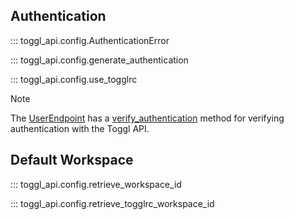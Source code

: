 ## Authentication

::: toggl_api.config.AuthenticationError

::: toggl_api.config.generate_authentication

::: toggl_api.config.use_togglrc

> [!NOTE]  
> The [UserEndpoint](user.md#toggl_api.UserEndpoint) has a [verify_authentication](user.md#toggl_api.UserEndpoint.verify_authentication) method for verifying authentication with the Toggl API.

## Default Workspace

::: toggl_api.config.retrieve_workspace_id

::: toggl_api.config.retrieve_togglrc_workspace_id
